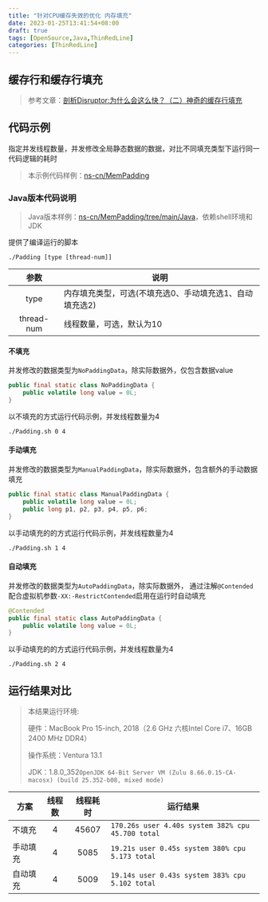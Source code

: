 ```yaml
---
title: "针对CPU缓存失效的优化 内存填充"
date: 2023-01-25T13:41:54+08:00
draft: true
tags: [OpenSource,Java,ThinRedLine]
categories: [ThinRedLine]
---
```


## 缓存行和缓存行填充

> 参考文章：[剖析Disruptor:为什么会这么快？（二）神奇的缓存行填充](http://ifeve.com/disruptor-cacheline-padding/)

## 代码示例

指定并发线程数量，并发修改全局静态数据的数据，对比不同填充类型下运行同一代码逻辑的耗时

> 本示例代码样例：[ns-cn/MemPadding](https://github.com/ns-cn/MemPadding)

### Java版本代码说明

> Java版本样例：[ns-cn/MemPadding/tree/main/Java](https://github.com/ns-cn/MemPadding/tree/main/Java)，依赖shell环境和JDK

提供了编译运行的脚本

```shell
./Padding [type [thread-num]]
```

|参数|说明|
|:---:|---|
|type|内存填充类型，可选(不填充选0、手动填充选1、自动填充选2)|
|thread-num|线程数量，可选，默认为10|

#### 不填充

并发修改的数据类型为`NoPaddingData`，除实际数据外，仅包含数据value

```java
public final static class NoPaddingData {
    public volatile long value = 0L;
}
```

以不填充的方式运行代码示例，并发线程数量为4

```shell
./Padding.sh 0 4
```

#### 手动填充

并发修改的数据类型为`ManualPaddingData`，除实际数据外，包含额外的手动数据填充

```java
public final static class ManualPaddingData {
    public volatile long value = 0L;
    public long p1, p2, p3, p4, p5, p6;
}
```

以手动填充的的方式运行代码示例，并发线程数量为4

```shell
./Padding.sh 1 4
```

#### 自动填充

并发修改的数据类型为`AutoPaddingData`，除实际数据外，
通过注解`@Contended`配合虚拟机参数`-XX:-RestrictContended`启用在运行时自动填充

```java
@Contended
public final static class AutoPaddingData {
    public volatile long value = 0L;
}
```

以手动填充的的方式运行代码示例，并发线程数量为4

```shell
./Padding.sh 2 4
```

## 运行结果对比

> 本结果运行环境:
>
> 硬件：MacBook Pro 15-inch, 2018（2.6 GHz 六核Intel Core i7、16GB 2400 MHz DDR4）
>
> 操作系统：Ventura 13.1
>
> JDK：1.8.0_352`OpenJDK 64-Bit Server VM (Zulu 8.66.0.15-CA-macosx) (build 25.352-b08, mixed mode)`

|方案|线程数|线程耗时|运行结果|
|---|:---:|:---:|---|
|不填充|4|45607|`170.26s user 4.40s system 382% cpu 45.700 total`|
|手动填充|4|5085|`19.21s user 0.45s system 380% cpu 5.173 total`|
|自动填充|4|5009|`19.14s user 0.43s system 383% cpu 5.102 total`|
